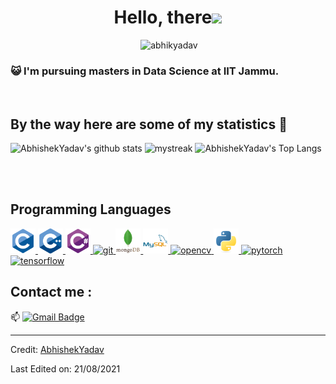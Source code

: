 <h1 align="center">Hello, there<img src="https://github.com/souvikguria98/souvikguria98/blob/master/Hi.gif" width="30"> </h1>


<p align="center">
<a href="https://github.com/abhikyadav"><img src="https://img.shields.io/badge/Abhishek_Yadav-brightgreen" alt=""></a>
<img src="https://komarev.com/ghpvc/?username=abhikyadav" alt="abhikyadav" />
</p>

### :smiley_cat: I'm pursuing masters in Data Science at IIT Jammu.
</p>




<!-- [<img align="left" alt="C" width="32px" src="https://raw.githubusercontent.com/devicons/devicon/master/icons/c/c-original.svg" />][c]
[<img align="left" alt="C++" width="32px" src="https://raw.githubusercontent.com/devicons/devicon/master/icons/cplusplus/cplusplus-original.svg" />][cpp]
[<img align="left" alt="Python" width="32px" src="https://raw.githubusercontent.com/devicons/devicon/master/icons/python/python-original.svg" />][python]

[c]: https://en.wikipedia.org/wiki/C_(programming_language)
[cpp]: https://en.wikipedia.org/wiki/C%2B%2B
[python]: https://www.python.org/
 -->

<br>

## By the way here are some of my statistics 🚀
![AbhishekYadav's github stats](https://github-readme-stats.vercel.app/api?username=abhikyadav&show_icons=true&theme=tokyonight)
<img src="https://github-readme-streak-stats.herokuapp.com/?user=abhikyadav&theme=tokyonight" alt="mystreak"/>
![AbhishekYadav's Top Langs](https://github-readme-stats.vercel.app/api/top-langs/?username=abhikyadav&theme=tokyonight&layout=compact)

<br>
<br>


## Programming Languages
<p align="left"> <a href="https://www.cprogramming.com/" target="_blank" rel="noreferrer"> <img src="https://raw.githubusercontent.com/devicons/devicon/master/icons/c/c-original.svg" alt="c" width="40" height="40"/> </a> <a href="https://www.w3schools.com/cpp/" target="_blank" rel="noreferrer"> <img src="https://raw.githubusercontent.com/devicons/devicon/master/icons/cplusplus/cplusplus-original.svg" alt="cplusplus" width="40" height="40"/> </a> <a href="https://www.w3schools.com/cs/" target="_blank" rel="noreferrer"> <img src="https://raw.githubusercontent.com/devicons/devicon/master/icons/csharp/csharp-original.svg" alt="csharp" width="40" height="40"/> </a> <a href="https://git-scm.com/" target="_blank" rel="noreferrer"> <img src="https://www.vectorlogo.zone/logos/git-scm/git-scm-icon.svg" alt="git" width="40" height="40"/> </a> <a href="https://www.mongodb.com/" target="_blank" rel="noreferrer"> <img src="https://raw.githubusercontent.com/devicons/devicon/master/icons/mongodb/mongodb-original-wordmark.svg" alt="mongodb" width="40" height="40"/> </a> <a href="https://www.mysql.com/" target="_blank" rel="noreferrer"> <img src="https://raw.githubusercontent.com/devicons/devicon/master/icons/mysql/mysql-original-wordmark.svg" alt="mysql" width="40" height="40"/> </a> <a href="https://opencv.org/" target="_blank" rel="noreferrer"> <img src="https://www.vectorlogo.zone/logos/opencv/opencv-icon.svg" alt="opencv" width="40" height="40"/> </a> <a href="https://www.python.org" target="_blank" rel="noreferrer"> <img src="https://raw.githubusercontent.com/devicons/devicon/master/icons/python/python-original.svg" alt="python" width="40" height="40"/> </a> <a href="https://pytorch.org/" target="_blank" rel="noreferrer"> <img src="https://www.vectorlogo.zone/logos/pytorch/pytorch-icon.svg" alt="pytorch" width="40" height="40"/> </a> <a href="https://www.tensorflow.org" target="_blank" rel="noreferrer"> <img src="https://www.vectorlogo.zone/logos/tensorflow/tensorflow-icon.svg" alt="tensorflow" width="40" height="40"/> </a> </p>

## Contact me : 
📫 [![Gmail Badge](https://img.shields.io/badge/-abhikyadav14@gmail.com-blue?style=flat-roundedrectangle&logo=Gmail&logoColor=white&link=mailto:asthiseta@gmail.com)](abhikyadav14@gmail.com)
<!-- [![Instagram Badge](https://img.shields.io/badge/-asthi_21_-E4405F?style=flat-roundedrectangle&logo=instagram&logoColor=white&link=https://www.instagram.com/asthi_21_/)](https://www.instagram.com/asthi_21_/) -->



------
Credit: [AbhishekYadav](https://github.com/abhikyadav)

Last Edited on: 21/08/2021
<!--
**AkuraDiary/AkuraDIary** is a ✨ _special_ ✨ repository because its `README.md` (this file) appears on your GitHub profile.

Here are some ideas to get you started:

- 🔭 I’m currently working on ...
- 🌱 I’m currently learning ...
- 👯 I’m looking to collaborate on ...
- 🤔 I’m looking for help with ...
- 💬 Ask me about ...
- 📫 How to reach me: ...
- 😄 Pronouns: ...
- ⚡ Fun fact: ...
-->
